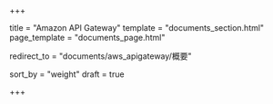 +++

title = "Amazon API Gateway"
template = "documents_section.html"
page_template = "documents_page.html"

redirect_to = "documents/aws_apigateway/概要"

sort_by = "weight"
draft = true

+++
